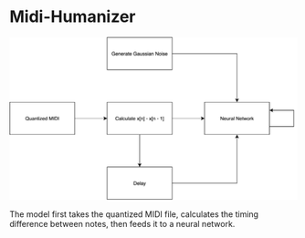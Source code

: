 # Midi-Humanizer
![Alt_text](diagram.svg)

The model first takes the quantized MIDI file, calculates the timing difference between notes,
then feeds it to a neural network.
